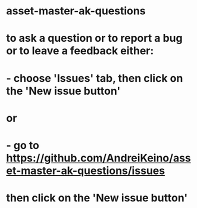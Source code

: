 # asset-master-ak-questions

# to ask a question or to report a bug or to leave a feedback either:

# - choose 'Issues' tab, then click on the 'New issue button'
# or
# - go to https://github.com/AndreiKeino/asset-master-ak-questions/issues 
#   then click on the 'New issue button'
